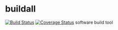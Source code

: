 # buildall
[![Build Status](https://travis-ci.org/rayene/buildall.svg?branch=master)](https://travis-ci.org/rayene/buildall)
[![Coverage Status](https://coveralls.io/repos/rayene/buildall/badge.svg?branch=master&service=github)](https://coveralls.io/github/rayene/buildall?branch=master)
software build tool